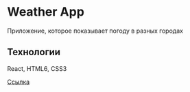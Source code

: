 # Weather App

Приложение, которое показывает погоду в разных городах

## Технологии
React, HTML6, CSS3

[Ссылка](https://monzikovmaxim.github.io/weather-app/)

